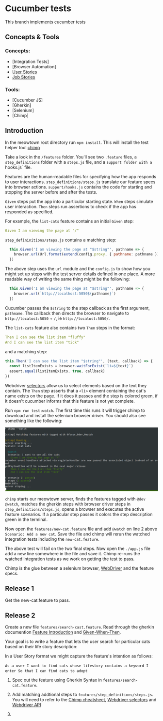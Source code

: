 # Cucumber tests

This branch implements cucumber tests

## Concepts & Tools

### Concepts:
 * [Integration Tests]
 * [Browser Automation]
 * [User Stories]()
 * [Job Stories]()

### Tools:
 * [Cucumber JS]
 * [Gherkin]
 * [Selenium]
 * [Chimp]


## Introduction

In the meowtown root directory run `npm install`. This will install the test helper tool [chimp](https://chimp.readme.io/)

Take a look in the `/features` folder. You'll see two `.feature` files, a `step_definitions` folder with a `steps.js` file, and a `support folder with a `hooks.js` file.

Features are the human-readable files for specifying how the app responds to user interactions. `step_definitions/steps.js` translate our feature specs into browser actions. `support/hooks.js` contains the code for starting and stopping the server before and after the tests.   

`Given` steps put the app into a particular starting state. `When` steps simulate user interaction. `Then` steps run assertions to check if the app has responded as specified.  

For example, the `list-cats` feature contains an initial `Given` step:

```yml
Given I am viewing the page at "/"
```

`step_defininitions/steps.js` contains a matching step:

```js
  this.Given('I am viewing the page at "$string"', pathname => {
    browser.url(Url.format(extend(config.proxy, { pathname: pathname })))
  })

```
The above step uses the `url` module and the `config.js` to show how you might set up steps with the test server details defined in one place. A more readable way of writing the same thing might be the following:     

```js
  this.Given('I am viewing the page at "$string"', pathname => {
    browser.url(`http://localhost:5050${pathname}`)
  })

```

Cucumber passes the `$string` to the step callback as the first argument, `pathname`. The callback then directs the browser to navigate to `http://localost:5050` + `/`, ie `http://localost:5050/`.

The `list-cats` feature also contains two `Then` steps in the format:
```yml
Then I can see the list item "fluffy"
And I can see the list item "tick"
```

and a matching step:
```js  
this.Then('I can see the list item "$string"', (text, callback) => {
  const listItemExists = browser.waitForExist(`li=${text}`)
  assert.equal(listItemExists, true, callback)
})
```

Webdriver [selectors](http://webdriver.io/guide/usage/selectors.html) allow us to select elements based on the text they contain. The `Then` step asserts that a `<li>` element  containing the cat's name exists on the page. If it does it passes and the step is colored green, if it doesn't cucumber informs that this feature is not yet complete.

Run `npm run test:watch`. The first time this runs it will trigger chimp to download and install the selenium browser driver. You should also see something like the following:

![list cats feature test](/images/list-cats-run.png)

`chimp` starts our meowtown server, finds the features tagged with `@dev` `@watch`, matches the gherkin steps with browser driver steps in `step_definitions/steps.js`, opens a browser and executes the active feature scenarios. If a particular step passes it colors the step description green in the terminal.
  
Now open the `features/new-cat.feature` file and add `@watch` on line 2 above `Scenario: Add a new cat`. Save the file and chimp will rerun the watched integration tests including the `new-cat.feature`.

The above test will fail on the two final steps. Now open the `./app.js` file add a new line somewhere in the file and save it. Chimp re-runs the watched integration tests as we work on getting the test to pass. 

Chimp is the glue between a selenium browser, [WebDriver](http://webdriver.io/) and the feature specs.  

## Release 1

Get the new-cat.feature to pass. 

## Release 2 

Create a new file `features/search-cast.feature`. Read through the gherkin documention [Feature Introduction](https://github.com/cucumber/cucumber/wiki/Feature-Introduction) and [Given-When-Then](https://github.com/cucumber/cucumber/wiki/Given-When-Then). 

Your goal is to write a feature that lets the user search for particular cats based on their life story description:  

In a User Story format we might capture the feature's intention as follows:

`As a user
I want to find cats whose lifestory contains a keyword I enter
So that I can find cats to adopt
`

1. Spec out the feature using Gherkin Syntax in `features/search-cat.feature`.

2. Add matching addtional steps to `features/step_definitions/steps.js`. You will need to refer to the [Chimp cheatsheet](https://chimp.readme.io/docs/cheat-sheet), [Webdriver selectors](http://webdriver.io/guide/usage/selectors.html) and [Webdriver API](http://webdriver.io/api.html)

3. 
